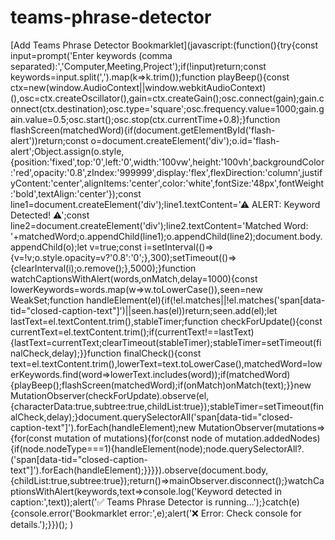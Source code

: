 # teams-phrase-detector

[Add Teams Phrase Detector Bookmarklet](javascript:(function(){try{const input=prompt('Enter keywords (comma separated):','Computer,Meeting,Project');if(!input)return;const keywords=input.split(',').map(k=>k.trim());function playBeep(){const ctx=new(window.AudioContext||window.webkitAudioContext)(),osc=ctx.createOscillator(),gain=ctx.createGain();osc.connect(gain);gain.connect(ctx.destination);osc.type='square';osc.frequency.value=1000;gain.gain.value=0.5;osc.start();osc.stop(ctx.currentTime+0.8);}function flashScreen(matchedWord){if(document.getElementById('flash-alert'))return;const o=document.createElement('div');o.id='flash-alert';Object.assign(o.style,{position:'fixed',top:'0',left:'0',width:'100vw',height:'100vh',backgroundColor:'red',opacity:'0.8',zIndex:'999999',display:'flex',flexDirection:'column',justifyContent:'center',alignItems:'center',color:'white',fontSize:'48px',fontWeight:'bold',textAlign:'center'});const line1=document.createElement('div');line1.textContent='⚠ ALERT: Keyword Detected! ⚠';const line2=document.createElement('div');line2.textContent='Matched Word: '+matchedWord;o.appendChild(line1);o.appendChild(line2);document.body.appendChild(o);let v=true;const i=setInterval(()=>{v=!v;o.style.opacity=v?'0.8':'0';},300);setTimeout(()=>{clearInterval(i);o.remove();},5000);}function watchCaptionsWithAlert(words,onMatch,delay=1000){const lowerKeywords=words.map(w=>w.toLowerCase()),seen=new WeakSet;function handleElement(el){if(!el.matches||!el.matches('span[data-tid=\"closed-caption-text\"]')||seen.has(el))return;seen.add(el);let lastText=el.textContent.trim(),stableTimer;function checkForUpdate(){const currentText=el.textContent.trim();if(currentText!==lastText){lastText=currentText;clearTimeout(stableTimer);stableTimer=setTimeout(finalCheck,delay);}}function finalCheck(){const text=el.textContent.trim(),lowerText=text.toLowerCase(),matchedWord=lowerKeywords.find(word=>lowerText.includes(word));if(matchedWord){playBeep();flashScreen(matchedWord);if(onMatch)onMatch(text);}}new MutationObserver(checkForUpdate).observe(el,{characterData:true,subtree:true,childList:true});stableTimer=setTimeout(finalCheck,delay);}document.querySelectorAll('span[data-tid=\"closed-caption-text\"]').forEach(handleElement);new MutationObserver(mutations=>{for(const mutation of mutations){for(const node of mutation.addedNodes){if(node.nodeType===1){handleElement(node);node.querySelectorAll?.('span[data-tid=\"closed-caption-text\"]').forEach(handleElement);}}}}).observe(document.body,{childList:true,subtree:true});return()=>mainObserver.disconnect();}watchCaptionsWithAlert(keywords,text=>console.log('Keyword detected in caption:',text));alert('✅ Teams Phrase Detector is running...');}catch(e){console.error('Bookmarklet error:',e);alert('❌ Error: Check console for details.');}})();
)
